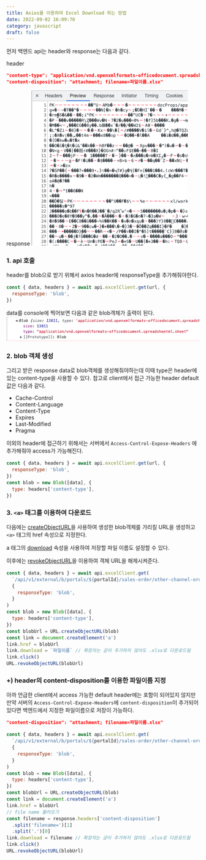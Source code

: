 ```yaml
---
title: Axios를 이용하여 Excel Download 하는 방법
date: 2022-09-02 16:09:70
category: javascript
draft: false
---
```


먼저 백엔드 api는 header와 response는 다음과 같다.

header

```json
"content-type": "application/vnd.openxmlformats-officedocument.spreadsheetml.sheet"
"content-disposition": "attachment; filename=파일이름.xlsx"
```

response
![](./image/excel-response.png)

### 1. api 호출

header를 blob으로 받기 위해서 axios header에 responseType을 추가해줘야한다.

```javascript
const { data, headers } = await api.excelClient.get(url, {
  responseType: 'blob',
})
```

data를 console에 찍어보면 다음과 같은 blob객체가 출력이 된다.
![](./image/console-blob.png)

### 2. blob 객체 생성

그리고 받은 response data로 blob객체를 생성해줘야하는데 이때 type은 header에 있는 content-type을 사용할 수 있다. 참고로 client에서 접근 가능한 header default값은 다음과 같다.

- Cache-Control
- Content-Language
- Content-Type
- Expires
- Last-Modified
- Pragma

이외의 header에 접근하기 위해서는 서버에서 `Access-Control-Expose-Headers` 에 추가해줘야 access가 가능해진다.

```javascript
const { data, headers } = await api.excelClient.get(url, {
  responseType: 'blob',
})
const blob = new Blob([data], {
  type: headers['content-type'],
})
```

### 3. `<a>` 태그를 이용하여 다운로드

다음에는 [createObjectURL](https://developer.mozilla.org/ko/docs/Web/API/URL/createObjectURL)을 사용하여 생성한 blob객체를 가리킬 URL을 생성하고 `<a>` 태그의 href 속성으로 지정한다.

a 태그의 [download](https://www.w3schools.com/tags/att_a_download.asp) 속성을 사용하여 저장할 파일 이름도 설정할 수 있다.

이후에는 [revokeObjectURL](https://developer.mozilla.org/ko/docs/Web/API/URL/revokeObjectURL)을 이용하여 객체 URL을 해제시켜준다.

```javascript
const { data, headers } = await api.excelClient.get(
  `/api/v1/external/b/portals/${portalId}/sales-order/other-channel-order/transactions/excel-download`,
  {
    responseType: 'blob',
  }
)
const blob = new Blob([data], {
  type: headers['content-type'],
})
const blobUrl = URL.createObjectURL(blob)
const link = document.createElement('a')
link.href = blobUrl
link.download = `파일이름` // 확장자는 굳이 추가하지 않아도 .xlsx로 다운로드됨
link.click()
URL.revokeObjectURL(blobUrl)
```

### +) header의 content-disposition를 이용한 파일이름 지정

아까 언급한 client에서 access 가능한 default header에는 포함이 되어있지 않지만 만약 서버의 `Access-Control-Expose-Headers`에 `content-disposition`이 추가되어있다면 백엔드에서 지정한 파일이름으로 저장이 가능하다.

```json
"content-disposition": "attachment; filename=파일이름.xlsx"
```

```javascript
const { data, headers } = await api.excelClient.get(
  `/api/v1/external/b/portals/${portalId}/sales-order/other-channel-order/transactions/excel-download`,
  {
    responseType: 'blob',
  }
)
const blob = new Blob([data], {
  type: headers['content-type'],
})
const blobUrl = URL.createObjectURL(blob)
const link = document.createElement('a')
link.href = blobUrl
// file name 불러오기
const filename = response.headers['content-disposition']
  .split('filename=')[1]
  .split('.')[0]
link.download = filename // 확장자는 굳이 추가하지 않아도 .xlsx로 다운로드됨
link.click()
URL.revokeObjectURL(blobUrl)
```
